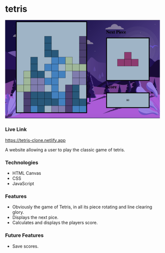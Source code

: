 # tetris

![image](./assets/tetris.png) 

### Live Link
https://tetris-clone.netlify.app

A website allowing a user to play the classic game of tetris.

### Technologies
- HTML Canvas
- CSS
- JavaScript

### Features
- Obviously the game of Tetris, in all its piece rotating and line clearing glory.
- Displays the next pice.
- Calculates and displays the players score.

### Future Features
- Save scores.

